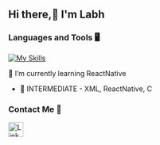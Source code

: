 ## Hi there,👋 I'm Labh

### Languages and Tools 🖥️ 

[![My Skills](https://skillicons.dev/icons?i=react,androidstudio,xd,pr,firebase,c,vscode,github&theme=dark)](https://skillicons.dev)

 🌱 I’m currently learning  ReactNative  
- 🧪 INTERMEDIATE - XML, ReactNative, C

<!-- ![](https://komarev.com/ghpvc/?username=AkashMadanu&style=flat-square) -->


### Contact Me 📱

[<img src='https://img.shields.io/badge/linkedin-%230077B5.svg?style=for-the-badge&logo=linkedin&logoColor=white' alt='Linkedin' height='30'>](https://www.linkedin.com/in/labh-bothra-a031b9191/)
